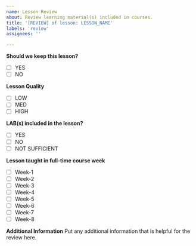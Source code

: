 ```yaml
---
name: Lesson Review
about: Review learning material(s) included in courses.
title: '[REVIEW] of lesson: LESSON_NAME'
labels: 'review'
assignees: ''

---
```


**Should we keep this lesson?**
- [ ] YES
- [ ] NO

**Lesson Quality**
- [ ] LOW
- [ ] MED
- [ ] HIGH

**LAB(s) included in the lesson?**
- [ ] YES
- [ ] NO
- [ ] NOT SUFFICIENT

**Lesson taught in full-time course week**
- [ ] Week-1
- [ ] Week-2
- [ ] Week-3
- [ ] Week-4
- [ ] Week-5
- [ ] Week-6
- [ ] Week-7
- [ ] Week-8

**Additional Information**
Put any additional information that is helpful for the review here.
